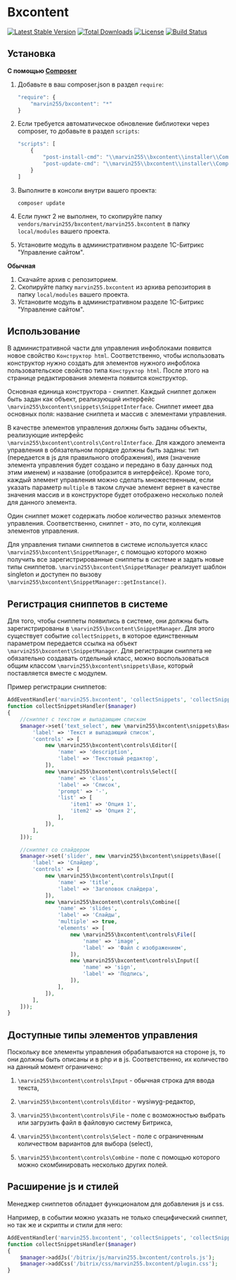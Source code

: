 # Bxcontent

[![Latest Stable Version](https://poser.pugx.org/marvin255/bxcontent/v/stable.png)](https://packagist.org/packages/marvin255/bxcontent)
[![Total Downloads](https://poser.pugx.org/marvin255/bxcontent/downloads.png)](https://packagist.org/packages/marvin255/bxcontent)
[![License](https://poser.pugx.org/marvin255/bxcontent/license.svg)](https://packagist.org/packages/marvin255/bxcontent)
[![Build Status](https://travis-ci.org/marvin255/bxcontent.svg?branch=master)](https://travis-ci.org/marvin255/bxcontent)



## Установка

**С помощью [Composer](https://getcomposer.org/doc/00-intro.md)**

1. Добавьте в ваш composer.json в раздел `require`:

    ```javascript
    "require": {
        "marvin255/bxcontent": "*"
    }
    ```

2. Если требуется автоматическое обновление библиотеки через composer, то добавьте в раздел `scripts`:

    ```javascript
    "scripts": [
        {
            "post-install-cmd": "\\marvin255\\bxcontent\\installer\\Composer::injectModule",
            "post-update-cmd": "\\marvin255\\bxcontent\\installer\\Composer::injectModule",
        }
    ]
    ```

3. Выполните в консоли внутри вашего проекта:

    ```
    composer update
    ```

4. Если пункт 2 не выполнен, то скопируйте папку `vendors/marvin255/bxcontent/marvin255.bxcontent` в папку `local/modules` вашего проекта.

5. Установите модуль в административном разделе 1С-Битрикс "Управление сайтом".

**Обычная**

1. Скачайте архив с репозиторием.
2. Скопируйте папку `marvin255.bxcontent` из архива репозитория в папку `local/modules` вашего проекта.
3. Установите модуль в административном разделе 1С-Битрикс "Управление сайтом".



## Использование

В административной части для управления инфоблоками появится новое свойство `Конструктор html`. Соответственно, чтобы использовать конструктор нужно создать для элементов нужного инфоблока пользовательское свойство типа `Конструктор html`. После этого на странице редактирования элемента появится конструктор.

Основная единица конструктора - сниппет. Каждый сниппет должен быть задан как объект, реализующий интерфейс `\marvin255\bxcontent\snippets\SnippetInterface`. Сниппет имеет два основных поля: название сниппета и массив с элементами управления.

В качестве элементов управления должны быть заданы объекты, реализующие интерфейс `\marvin255\bxcontent\controls\ControlInterface`. Для каждого элемента управления в обязательном порядке должны быть заданы: тип (передается в js для правильного отображения), имя (значение элемента управления будет создано и передано в базу данных под этим именем) и название (отобразится в интерфейсе). Кроме того, каждый элемент управления можно сделать множественным, если указать параметр `multiple` в таком случае элемент вернет в качестве значения массив и в конструкторе будет отображено несколько полей для данного элемента.

Один сниппет может содержать любое количество разных элементов управления. Соответственно, сниппет - это, по сути, коллекция элементов управления.

Для управления типами сниппетов в системе используется класс `\marvin255\bxcontent\SnippetManager`, с помощью которого можно получить все зарегистрированные сниппеты в системе и задать новые типы сниппетов. `\marvin255\bxcontent\SnippetManager` реализует шаблон singleton и доступен по вызову `\marvin255\bxcontent\SnippetManager::getInstance()`.



## Регистрация сниппетов в системе

Для того, чтобы сниппеты появились в системе, они должны быть зарегистрированы в `\marvin255\bxcontent\SnippetManager`. Для этого существует событие `collectSnippets`, в которое единственным параметром передается ссылка на объект `\marvin255\bxcontent\SnippetManager`. Для регистрации сниппета не обязательно создавать отдельный класс, можно воспользоваться общим классом `\marvin255\bxcontent\snippets\Base`, который поставляется вместе с модулем.

Пример регистрации сниппетов:

```php
AddEventHandler('marvin255.bxcontent', 'collectSnippets', 'collectSnippetsHandler');
function collectSnippetsHandler($manager)
{
    //сниппет с текстом и выпадающим списком
    $manager->set('text_select', new \marvin255\bxcontent\snippets\Base([
        'label' => 'Текст и выпадающий список',
        'controls' => [
            new \marvin255\bxcontent\controls\Editor([
                'name' => 'description',
                'label' => 'Текстовый редактор',
            ]),
            new \marvin255\bxcontent\controls\Select([
                'name' => 'class',
                'label' => 'Список',
                'prompt' => '-',
                'list' => [
                    'item1' => 'Опция 1',
                    'item2' => 'Опция 2',
                ],
            ]),
        ],
    ]));

    //сниппет со слайдером
    $manager->set('slider', new \marvin255\bxcontent\snippets\Base([
        'label' => 'Слайдер',
        'controls' => [
            new \marvin255\bxcontent\controls\Input([
                'name' => 'title',
                'label' => 'Заголовок слайдера',
            ]),
            new \marvin255\bxcontent\controls\Combine([
                'name' => 'slides',
                'label' => 'Слайды',
                'multiple' => true,
                'elements' => [
                    new \marvin255\bxcontent\controls\File([
                        'name' => 'image',
                        'label' => 'Файл с изображением',
                    ]),
                    new \marvin255\bxcontent\controls\Input([
                        'name' => 'sign',
                        'label' => 'Подпись',
                    ]),
                ],
            ]),
        ],
    ]));
}
```



## Доступные типы элементов управления

Поскольку все элементы управления обрабатываются на стороне js, то они должны быть описаны и в php и в js. Соответственно, их количество на данный момент ограничено:

1. `\marvin255\bxcontent\controls\Input` - обычная строка для ввода текста,

2. `\marvin255\bxcontent\controls\Editor` - wysiwyg-редактор,

3. `\marvin255\bxcontent\controls\File` - поле с возможностью выбрать или загрузить файл в файловую систему Битрикса,

4. `\marvin255\bxcontent\controls\Select` - поле с ограниченным количеством вариантов для выбора (select),

4. `\marvin255\bxcontent\controls\Combine` - поле с помощью которого можно скомбинировать несколько других полей.



## Расширение js и стилей

Менеджер сниппетов обладает функционалом для добавления js и css.

Например, в событии можно указать не только специфический сниппет, но так же и скрипты и стили для него:

```php
AddEventHandler('marvin255.bxcontent', 'collectSnippets', 'collectSnippetsHandler');
function collectSnippetsHandler($manager)
{
    $manager->addJs('/bitrix/js/marvin255.bxcontent/controls.js');
    $manager->addCss('/bitrix/css/marvin255.bxcontent/plugin.css');
}
```
